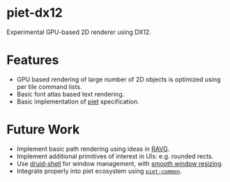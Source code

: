 # piet-dx12
Experimental GPU-based 2D renderer using DX12.

# Features

* GPU based rendering of large number of 2D objects is optimized using per tile command lists.
* Basic font atlas based text rendering.
* Basic implementation of [piet](https://github.com/linebender/piet) specification.

# Future Work

* Implement basic path rendering using ideas in [RAVG](http://hhoppe.com/ravg.pdf).
* Implement additional primitives of interest in UIs: e.g. rounded rects.
* Use [druid-shell](https://github.com/xi-editor/druid/tree/master/druid-shell) for window management, with [smooth window resizing](https://raphlinus.github.io/rust/gui/2019/06/21/smooth-resize-test.html).
* Integrate properly into piet ecosystem using [`piet-common`](https://github.com/linebender/piet/tree/master/piet-common).
  
